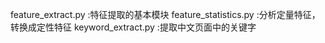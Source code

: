 feature_extract.py :特征提取的基本模块
feature_statistics.py :分析定量特征，转换成定性特征
keyword_extract.py :提取中文页面中的关键字
